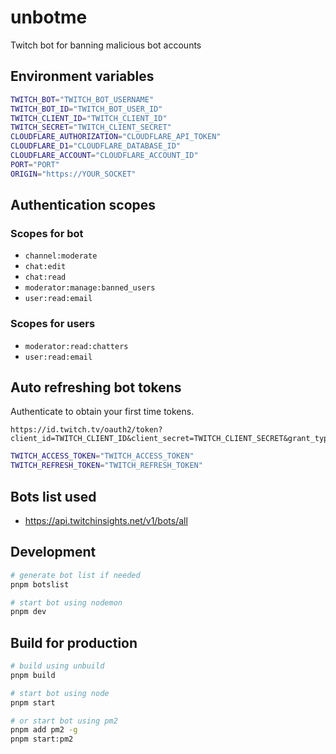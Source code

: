 # unbotme

Twitch bot for banning malicious bot accounts

## Environment variables

```sh
TWITCH_BOT="TWITCH_BOT_USERNAME"
TWITCH_BOT_ID="TWITCH_BOT_USER_ID"
TWITCH_CLIENT_ID="TWITCH_CLIENT_ID"
TWITCH_SECRET="TWITCH_CLIENT_SECRET"
CLOUDFLARE_AUTHORIZATION="CLOUDFLARE_API_TOKEN"
CLOUDFLARE_D1="CLOUDFLARE_DATABASE_ID"
CLOUDFLARE_ACCOUNT="CLOUDFLARE_ACCOUNT_ID"
PORT="PORT"
ORIGIN="https://YOUR_SOCKET"
```

## Authentication scopes

### Scopes for bot

- `channel:moderate`
- `chat:edit`
- `chat:read`
- `moderator:manage:banned_users`
- `user:read:email`

### Scopes for users

- `moderator:read:chatters`
- `user:read:email`

## Auto refreshing bot tokens

Authenticate to obtain your first time tokens.

```
https://id.twitch.tv/oauth2/token?client_id=TWITCH_CLIENT_ID&client_secret=TWITCH_CLIENT_SECRET&grant_type=client_credentials
```

```sh
TWITCH_ACCESS_TOKEN="TWITCH_ACCESS_TOKEN"
TWITCH_REFRESH_TOKEN="TWITCH_REFRESH_TOKEN"
```

## Bots list used
- https://api.twitchinsights.net/v1/bots/all


## Development

```sh
# generate bot list if needed
pnpm botslist

# start bot using nodemon
pnpm dev
```

## Build for production

```sh
# build using unbuild
pnpm build

# start bot using node
pnpm start

# or start bot using pm2
pnpm add pm2 -g
pnpm start:pm2
```

